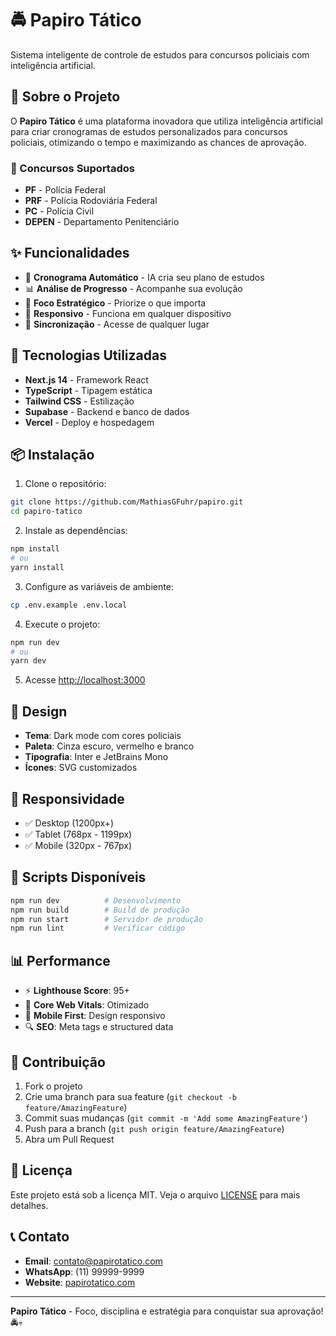 # 🚔 Papiro Tático

Sistema inteligente de controle de estudos para concursos policiais com inteligência artificial.

## 🎯 Sobre o Projeto

O **Papiro Tático** é uma plataforma inovadora que utiliza inteligência artificial para criar cronogramas de estudos personalizados para concursos policiais, otimizando o tempo e maximizando as chances de aprovação.

### 🎯 Concursos Suportados
- **PF** - Polícia Federal
- **PRF** - Polícia Rodoviária Federal  
- **PC** - Polícia Civil
- **DEPEN** - Departamento Penitenciário

## ✨ Funcionalidades

- 🤖 **Cronograma Automático** - IA cria seu plano de estudos
- 📊 **Análise de Progresso** - Acompanhe sua evolução
- 🎯 **Foco Estratégico** - Priorize o que importa
- 📱 **Responsivo** - Funciona em qualquer dispositivo
- 🔄 **Sincronização** - Acesse de qualquer lugar

## 🚀 Tecnologias Utilizadas

- **Next.js 14** - Framework React
- **TypeScript** - Tipagem estática
- **Tailwind CSS** - Estilização
- **Supabase** - Backend e banco de dados
- **Vercel** - Deploy e hospedagem

## 📦 Instalação

1. Clone o repositório:
```bash
git clone https://github.com/MathiasGFuhr/papiro.git
cd papiro-tatico
```

2. Instale as dependências:
```bash
npm install
# ou
yarn install
```

3. Configure as variáveis de ambiente:
```bash
cp .env.example .env.local
```

4. Execute o projeto:
```bash
npm run dev
# ou
yarn dev
```

5. Acesse [http://localhost:3000](http://localhost:3000)

## 🎨 Design

- **Tema**: Dark mode com cores policiais
- **Paleta**: Cinza escuro, vermelho e branco
- **Tipografia**: Inter e JetBrains Mono
- **Ícones**: SVG customizados

## 📱 Responsividade

- ✅ Desktop (1200px+)
- ✅ Tablet (768px - 1199px)
- ✅ Mobile (320px - 767px)

## 🔧 Scripts Disponíveis

```bash
npm run dev          # Desenvolvimento
npm run build        # Build de produção
npm run start        # Servidor de produção
npm run lint         # Verificar código
```

## 📊 Performance

- ⚡ **Lighthouse Score**: 95+
- 🚀 **Core Web Vitals**: Otimizado
- 📱 **Mobile First**: Design responsivo
- 🔍 **SEO**: Meta tags e structured data

## 🤝 Contribuição

1. Fork o projeto
2. Crie uma branch para sua feature (`git checkout -b feature/AmazingFeature`)
3. Commit suas mudanças (`git commit -m 'Add some AmazingFeature'`)
4. Push para a branch (`git push origin feature/AmazingFeature`)
5. Abra um Pull Request

## 📄 Licença

Este projeto está sob a licença MIT. Veja o arquivo [LICENSE](LICENSE) para mais detalhes.

## 📞 Contato

- **Email**: contato@papirotatico.com
- **WhatsApp**: (11) 99999-9999
- **Website**: [papirotatico.com](https://papirotatico.com)

---

**Papiro Tático** - Foco, disciplina e estratégia para conquistar sua aprovação! 🚔💀